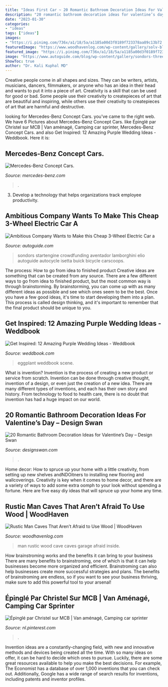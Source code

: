 ```yaml
---
title: "Ideas First Car ~ 20 Romantic Bathroom Decoration Ideas For Valentine’s Day – Design Swan"
description: "20 romantic bathroom decoration ideas for valentine’s day – design swan"
date: "2023-01-30"
categories:
- "ideas"
tags: ["ideas"]
images:
- "https://i.pinimg.com/736x/a1/18/5a/a1185a00d3f0189f723378aa89c13b72.jpg"
featuredImage: "https://www.woodhavenlog.com/wp-content/gallery/solv-blog-rustic-man-caves-that-arent-afraid-to-use-wood/Large-Garage-Man-Cave-for-Relaxation.jpg"
featured_image: "https://i.pinimg.com/736x/a1/18/5a/a1185a00d3f0189f723378aa89c13b72.jpg"
image: "https://www.autoguide.com/blog/wp-content/gallery/sondors-three-wheel-electric-car/sondors-three-wheel-electric-car-17.jpg"
ShowToc: true
author: "Dr. Kali Kuphal MD"
---
```



Creative people come in all shapes and sizes. They can be writers, artists, musicians, dancers, filmmakers, or anyone who has an idea in their head and wants to put it into a piece of art. Creativity is a skill that can be used for good or bad. Some people use their creativity to createpieces of art that are beautiful and inspiring, while others use their creativity to createpieces of art that are harmful and destructive.

	

		
looking for Mercedes-Benz Concept Cars. you've came to the right web. We have 6 Pictures about Mercedes-Benz Concept Cars. like Épinglé par Christel sur MCB | Van aménagé, Camping car sprinter, Mercedes-Benz Concept Cars. and also Get Inspired: 12 Amazing Purple Wedding Ideas - Weddbook. Here it is:
		
    
## Mercedes-Benz Concept Cars.

<img loading=lazy src="https://www.mercedes-benz.com/en/vehicles/passenger-cars/concept-cars/_jcr_content/image/MQ6-12-image-20200908114040/00-mercedes-benz-eq-concept-cars-2560x1440.jpeg" onerror="this.onerror=null;this.src='https://tse3.mm.bing.net/th?id=OIP.cuYIyE2fCEs3YRqcDJfwaQHaEK&amp;pid=15.1';" alt="Mercedes-Benz Concept Cars.">

_Source: mercedes-benz.com_

>. 

	

3. Develop a technology that helps organizations track employee productivity. 

    
## Ambitious Company Wants To Make This Cheap 3-Wheel Electric Car A

<img loading=lazy src="https://www.autoguide.com/blog/wp-content/gallery/sondors-three-wheel-electric-car/sondors-three-wheel-electric-car-17.jpg" onerror="this.onerror=null;this.src='https://tse3.mm.bing.net/th?id=OIP.1n2yfIitIf35rcrTMopN_wHaE8&amp;pid=15.1';" alt="Ambitious Company Wants to Make this Cheap 3-Wheel Electric Car a">

_Source: autoguide.com_

>sondors startengine crowdfunding aventador lamborghini elio autoguide autocycle isetta buick bicycle carscoops. 

	

The process: How to go from idea to finished product
Creative ideas are something that can be created from any source. There are a few different ways to go from idea to finished product, but the most common way is through brainstorming. By brainstorming, you can come up with as many different ideas as possible and see which ones seem to be the best. Once you have a few good ideas, it's time to start developing them into a plan. This process is called design thinking, and it's important to remember that the final product should be unique to you.

    
## Get Inspired: 12 Amazing Purple Wedding Ideas - Weddbook

<img loading=lazy src="http://s3.weddbook.com/t1/1/9/8/1982444/get-inspired-12-amazing-purple-wedding-ideas.jpg" onerror="this.onerror=null;this.src='https://tse2.mm.bing.net/th?id=OIP.V9n-4y_BMn0RA2hm3h3MkwHaLH&amp;pid=15.1';" alt="Get Inspired: 12 Amazing Purple Wedding Ideas - Weddbook">

_Source: weddbook.com_

>eggplant weddbook scene. 

	

What is invention?
Invention is the process of creating a new product or service from scratch. Invention can be done through creative thought, invention of a design, or even just the creation of a new idea. There are many different types of inventions, and each has their own story and history. From technology to food to health care, there is no doubt that invention has had a huge impact on our world.

    
## 20 Romantic Bathroom Decoration Ideas For Valentine’s Day – Design Swan

<img loading=lazy src="https://img.designswan.com/2016/01/romanticBath/11.jpg" onerror="this.onerror=null;this.src='https://tse1.mm.bing.net/th?id=OIP.auRIIQWYMcAfUJoBsGBmygHaLD&amp;pid=15.1';" alt="20 Romantic Bathroom Decoration Ideas for Valentine’s Day – Design Swan">

_Source: designswan.com_

>. 

	

Home decor: How to spruce up your home with a little creativity, from setting up new shelves andNDOitners to installing new flooring and wallcoverings.
Creativity is key when it comes to home decor, and there are a variety of ways to add some extra oomph to your look without spending a fortune. Here are five easy diy ideas that will spruce up your home any time.

    
## Rustic Man Caves That Aren’t Afraid To Use Wood | WoodHaven

<img loading=lazy src="https://www.woodhavenlog.com/wp-content/gallery/solv-blog-rustic-man-caves-that-arent-afraid-to-use-wood/Large-Garage-Man-Cave-for-Relaxation.jpg" onerror="this.onerror=null;this.src='https://tse2.mm.bing.net/th?id=OIP.HJIOoTuugI30KspIGAWffgHaEN&amp;pid=15.1';" alt="Rustic Man Caves That Aren’t Afraid to Use Wood | WoodHaven">

_Source: woodhavenlog.com_

>man rustic wood cave caves garage afraid inside. 

	

How brainstroming works and the benefits it can bring to your business
There are many benefits to brainstroming, one of which is that it can help businesses become more organized and efficient. Brainstroming can also help businesses create more successful strategies and plans. The benefits of brainstroming are endless, so if you want to see your business thriving, make sure to add this powerful tool to your arsenal!

    
## Épinglé Par Christel Sur MCB | Van Aménagé, Camping Car Sprinter

<img loading=lazy src="https://i.pinimg.com/736x/a1/18/5a/a1185a00d3f0189f723378aa89c13b72.jpg" onerror="this.onerror=null;this.src='https://tse4.mm.bing.net/th?id=OIP.O-ldD1c4SDjtlCDf8Pb1zAHaJ3&amp;pid=15.1';" alt="Épinglé par Christel sur MCB | Van aménagé, Camping car sprinter">

_Source: nl.pinterest.com_

>. 

	

Invention ideas are a constantly-changing field, with new and innovative methods and devices being created all the time. With so many ideas on offer, it can be hard to decide which ones to pursue. Luckily, there are some great resources available to help you make the best decisions. For example, The Economist has a database of over 1,000 inventions that you can check out. Additionally, Google has a wide range of search results for inventions, including patents and inventor profiles.

